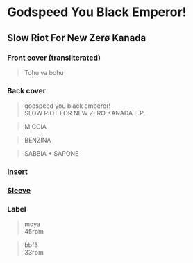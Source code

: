 # Godspeed You Black Emperor!

## Slow Riot For New Zerø Kanada

### Front cover (transliterated)

> Tohu va bohu

### Back cover

> godspeed you black emperor!  
> SLOW RIOT FOR NEW ZERO KANADA E.P.

> MICCIA

> BENZINA

> SABBIA + SAPONE

### [Insert](insert.md)

### [Sleeve](sleeve.md)

### Label

> moya  
> 45rpm

> bbf3  
> 33rpm
